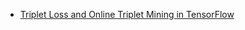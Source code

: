 
- [Triplet Loss and Online Triplet Mining in TensorFlow](https://omoindrot.github.io/triplet-loss#batch-hard-strategy)
